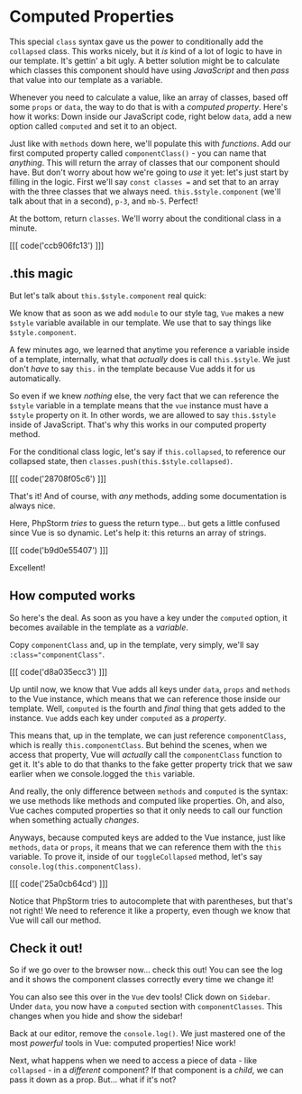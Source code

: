 # Computed Properties

This special `class` syntax gave us the power to conditionally add the `collapsed`
class. This works nicely, but it *is* kind of a lot of logic to have
in our template. It's gettin' a bit ugly. A better solution might be to calculate
which classes this component should have using *JavaScript* and then *pass* that
value into our template as a variable.

Whenever you need to calculate a value, like an array of classes, based off some
`props` or `data`, the way to do that is with a *computed property*. Here's how it
works: Down inside our JavaScript code, right below `data`, add a new option
called `computed` and set it to an object.

Just like with `methods` down here, we'll populate this with *functions*.
Add our first computed property called `componentClass()` - you can
name that *anything*. This will return the array of classes that our component
should have. But don't worry about how we're going to *use* it yet: let's
just start by filling in the logic. First we'll say `const classes =` and set that
to an array with the three classes that we always need. `this.$style.component` (we'll
talk about that in a second), `p-3`, and `mb-5`. Perfect!

At the bottom, return `classes`. We'll worry about the conditional class
in a minute.

[[[ code('ccb906fc13') ]]]

## .this magic

But let's talk about `this.$style.component` real quick:

We know that as soon as we add `module` to our style tag, `Vue` makes a new `$style`
variable available in our template. We use that to say things like `$style.component`.

A few minutes ago, we learned that anytime you reference a variable inside of
a template, internally, what that *actually* does is call `this.$style`. We just
don't *have* to say `this.` in the template because Vue adds it for us automatically.

So even if we knew *nothing* else, the very fact that we can reference the `$style`
variable in a template means that the `vue` instance must have a `$style` property
on it. In other words, we are allowed to say `this.$style` inside of
JavaScript. That's why this works in our computed property method.

For the conditional class logic, let's say if `this.collapsed`, to reference our
collapsed state, then `classes.push(this.$style.collapsed)`.

[[[ code('28708f05c6') ]]]

That's it! And of course, with *any* methods, adding some documentation is always
nice.

Here, PhpStorm *tries* to guess the return type... but gets a little confused
since Vue is so dynamic. Let's help it: this returns an array of strings.

[[[ code('b9d0e55407') ]]]

Excellent!

## How computed works

So here's the deal. As soon as you have a key under the `computed` option, it
becomes available in the template as a *variable*.

Copy `componentClass` and, up in the template, very simply, we'll say
`:class="componentClass"`.

[[[ code('d8a035ecc3') ]]]

Up until now, we know that Vue adds all keys under `data`, `props` and `methods`
to the Vue instance, which means that we can reference those inside our template.
Well, `computed` is the fourth and *final* thing that gets added to the instance.
`Vue` adds each key under `computed` as a *property*.

This means that, up in the template, we can just reference `componentClass`,
which is really `this.componentClass`. But behind the scenes, when we access that
property, Vue will *actually* call the `componentClass` function to get it. It's able
to do that thanks to the fake getter property trick that we saw earlier when we
console.logged the `this` variable.

And really, the only difference between `methods` and `computed` is the syntax: we
use methods like methods and computed like properties. Oh, and also, Vue caches
computed properties so that it only needs to call our function when something
actually *changes*.

Anyways, because computed keys are added to the Vue instance, just like `methods`,
`data` or `props`, it means that we can reference them with the `this` variable.
To prove it, inside of our `toggleCollapsed` method, let's say
`console.log(this.componentClass)`.

[[[ code('25a0cb64cd') ]]]

Notice that PhpStorm tries to autocomplete that with parentheses, but that's not
right! We need to reference it like a property, even though we know that Vue will
call our method.

## Check it out!

So if we go over to the browser now... check this out! You can see the log and
it shows the component classes correctly every time we change it!

You can also see this over in the `Vue` dev tools! Click down on `Sidebar`.
Under `data`, you now have a `computed` section with `componentClasses`. This
changes when you hide and show the sidebar!

Back at our editor, remove the `console.log()`. We just mastered one of the most
*powerful* tools in Vue: computed properties! Nice work!

Next, what happens when we need to access a piece of data - like `collapsed` - in
a *different* component? If that component is a *child*, we can pass it down as a
prop. But... what if it's not?
